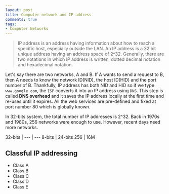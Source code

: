 ```yaml
---
layout: post
title: Computer network and IP address
comments: true
tags:
- Computer Networks
---
```


> IP address is an address having information about how to reach a specific host, especially outside the LAN. An IP address is a 32 bit unique address having an address space of 2^32. Generally, there are two notations in which IP address is written, dotted decimal notation and hexadecimal notation.

Let's say there are two networks, A and B. If A wants to send a request to B, then A needs to know the network ID(NID), the host ID(HID) and the port number of B. Thankfully, IP address has both NID and HID so if we type ```www.google.com```, the ```ISP``` converts it into an IP address using ```DNS```. This step is called **DNS overhead** and it saves the IP address locally at the first time and re-uses until it expires. All the web services are pre-defined and fixed at port number 80 which is globally known.

In 32-bits system, the total number of IP addresses is 2^32. Back in 1970s and 1980s, 256 networks were enough to use. However, recent days need more networks.

32-bits |
--- | ---
8-bits | 24-bits
256 | 16M

## **Classful IP addressing**
- Class A
- Class B
- Class C
- Class D
- Class E
